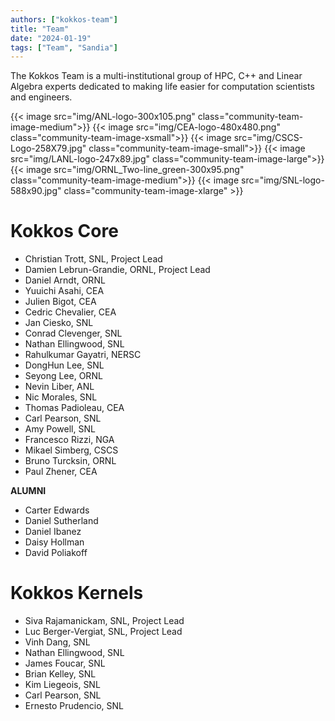 ```yaml
---
authors: ["kokkos-team"]
title: "Team"
date: "2024-01-19"
tags: ["Team", "Sandia"]
---
```


The Kokkos Team is a multi-institutional group of HPC, C++ and Linear Algebra experts dedicated to making life easier for computation scientists and engineers.

<span class="botline">
{{< image src="img/ANL-logo-300x105.png"           class="community-team-image-medium">}}
{{< image src="img/CEA-logo-480x480.png"           class="community-team-image-xsmall">}}
{{< image src="img/CSCS-Logo-258X79.jpg"          class="community-team-image-small">}}
{{< image src="img/LANL-logo-247x89.jpg"           class="community-team-image-large">}}
{{< image src="img/ORNL_Two-line_green-300x95.png" class="community-team-image-medium">}}
{{< image src="img/SNL-logo-588x90.jpg"            class="community-team-image-xlarge" >}}
</span>

# Kokkos Core

- Christian Trott, SNL, Project Lead
- Damien Lebrun-Grandie, ORNL, Project Lead
- Daniel Arndt, ORNL
- Yuuichi Asahi, CEA
- Julien Bigot, CEA
- Cedric Chevalier, CEA
- Jan Ciesko, SNL
- Conrad Clevenger, SNL
- Nathan Ellingwood, SNL
- Rahulkumar Gayatri, NERSC
- DongHun Lee, SNL
- Seyong Lee, ORNL
- Nevin Liber, ANL
- Nic Morales, SNL
- Thomas Padioleau, CEA
- Carl Pearson, SNL
- Amy Powell, SNL
- Francesco Rizzi, NGA
- Mikael Simberg, CSCS
- Bruno Turcksin, ORNL
- Paul Zhener, CEA


**ALUMNI**

- Carter Edwards
- Daniel Sutherland
- Daniel Ibanez
- Daisy Hollman
- David Poliakoff

# Kokkos Kernels

- Siva Rajamanickam, SNL, Project Lead
- Luc Berger-Vergiat, SNL, Project Lead
- Vinh Dang, SNL
- Nathan Ellingwood, SNL
- James Foucar, SNL
- Brian Kelley, SNL
- Kim Liegeois, SNL
- Carl Pearson, SNL
- Ernesto Prudencio, SNL


<style>

    .community-team-image-xsmall {
        width: 7%;
    }

    .community-team-image-small {
        width: 14%;
    }

    .community-team-image-medium {
        width: 15%;
    }

    .community-team-image-large {
        width: 17%;
    }

    .community-team-image-xlarge {
        width: 25%;
    }

    .botline div {
         vertical-align:bottom;
         display: inline;
    }
    .botline div img {
         margin-right: 0.5%;
    }

</style>
